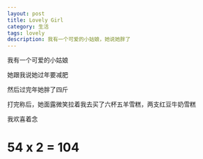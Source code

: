 ```yaml
---
layout: post
title: Lovely Girl
category: 生活
tags: lovely
description: 我有一个可爱的小姑娘，她说她胖了
---
```


我有一个可爱的小姑娘

她跟我说她过年要减肥

然后过完年她胖了四斤

打完称后，她面露微笑拉着我去买了六杯五羊雪糕，两支红豆牛奶雪糕

我欢喜着念

# 54 x 2 = 104
